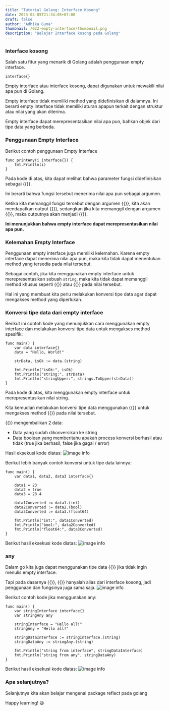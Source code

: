 ```yaml
---
title: "Tutorial Golang: Interface Kosong"
date: 2023-04-05T21:34:05+07:00
draft: false
author: "Adhika Guna"
thumbnail: /022-empty-interface/thumbnail.png
description: "Belajar Interface kosong pada Golang"
---
```


### Interface kosong

Salah satu fitur yang menarik di Golang adalah penggunaan empty interface. 

```golang
interface{}
```
Empty interface atau interface kosong, dapat digunakan untuk mewakili nilai apa pun di Golang.

Empty interface tidak memiliki method yang didefinisikan di dalamnya. Ini berarti empty interface tidak memiliki aturan apapun terkait dengan struktur atau nilai yang akan diterima.

Empty interface dapat merepresentasikan nilai apa pun, bahkan objek dari tipe data yang berbeda.

### Penggunaan Empty Interface

Berikut contoh penggunaan Empty Interface
```golang
func printAny(i interface{}) {
    fmt.Println(i)
}
```
Pada kode di atas, kita dapat melihat bahwa parameter fungsi didefinisikan sebagai {{<singlelinecodeblock text="interface{}">}}. 

Ini berarti bahwa fungsi tersebut menerima nilai apa pun sebagai argumen. 

Ketika kita memanggil fungsi tersebut dengan argumen {{<singlelinecodeblock text="printAny(1)">}}, kita akan mendapatkan output {{<singlelinecodeblock text="1">}}, sedangkan jika kita memanggil dengan argumen {{<singlelinecodeblock text="printAny('hello')">}}, maka outputnya akan menjadi {{<singlelinecodeblock text="hello">}}. 

**Ini menunjukkan bahwa empty interface dapat merepresentasikan nilai apa pun.**

### Kelemahan Empty Interface

Penggunaan empty interface juga memiliki kelemahan. Karena empty interface dapat menerima nilai apa pun, maka kita tidak dapat menentukan method yang tersedia pada nilai tersebut. 

Sebagai contoh, jika kita menggunakan empty interface untuk merepresentasikan sebuah `string`, maka kita tidak dapat memanggil method khusus seperti {{<singlelinecodeblock text="len()">}} atau {{<singlelinecodeblock text="ToUpper()">}} pada nilai tersebut. 

Hal ini yang membuat kita perlu melakukan konversi tipe data agar dapat mengakses method yang diperlukan.

### Konversi tipe data dari empty interface

Berikut ini contoh kode yang menunjukkan cara menggunakan empty interface dan melakukan konversi tipe data untuk mengakses method spesifik:
```golang
func main() {
	var data interface{}
	data = "Hello, World!"

	strData, isOk := data.(string)

	fmt.Println("isOk:", isOk)
	fmt.Println("string:", strData)
	fmt.Println("stringUpper:", strings.ToUpper(strData))
}
```

Pada kode di atas, kita menggunakan empty interface untuk merepresentasikan nilai string. 

Kita kemudian melakukan konversi tipe data menggunakan {{<singlelinecodeblock text="(string)">}} untuk mengakses method {{<singlelinecodeblock text="strings.ToUpper()">}} pada nilai tersebut.

{{<singlelinecodeblock text="(string)">}} mengembalikan 2 data:
- Data yang sudah dikonversikan ke string
- Data boolean yang memberitahu apakah process konversi berhasil atau tidak (true jika berhasil, false jika gagal / error)

Hasil eksekusi kode diatas:
![image info](/022-empty-interface/pict1.jpeg)

Berikut lebih banyak contoh konversi untuk tipe data lainnya:
```golang
func main() {
	var data1, data2, data3 interface{}

	data1 = 23
	data2 = true
	data3 = 23.4

	data1Converted := data1.(int)
	data2Converted := data2.(bool)
	data3Converted := data3.(float64)

	fmt.Println("int:", data1Converted)
	fmt.Println("bool:", data2Converted)
	fmt.Println("float64:", data3Converted)
}
```


Berikut hasil eksekusi kode diatas:
![image info](/022-empty-interface/pict2.jpg)

### any

Dalam go kita juga dapat menggunakan tipe data {{<singlelinecodeblock text="any">}} jika tidak ingin menulis empty interface.


Tapi pada dasarnya {{<singlelinecodeblock text="any == interface{}">}}, {{<singlelinecodeblock text="any">}} hanyalah alias dari interface kosong, jadi penggunaan dan fungsinya juga sama saja.
![image info](/022-empty-interface/pict3.jpg)


Berikut contoh kode jika menggunakan any:

```golang
func main() {
	var stringInterface interface{}
	var stringAny any

	stringInterface = "Hello all!"
	stringAny = "Hello all!"

	stringDataInterface := stringInterface.(string)
	stringDataAny := stringAny.(string)

	fmt.Println("string from interface", stringDataInterface)
	fmt.Println("string from any", stringDataAny)
}
```

Berikut hasil eksekusi kode diatas:
![image info](/022-empty-interface/pict4.jpg)





### Apa selanjutnya?
Selanjutnya kita akan belajar mengenai package reflect pada golang

Happy learning! 😆